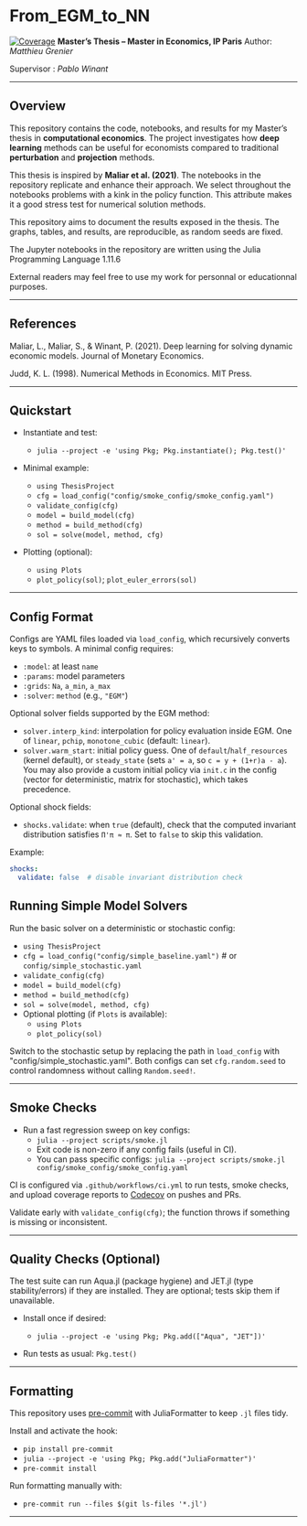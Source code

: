 # From_EGM_to_NN
[![Coverage](https://codecov.io/gh/USER/From_EGM_to_NN/branch/main/graph/badge.svg)](https://codecov.io/gh/USER/From_EGM_to_NN)
**Master’s Thesis – Master in Economics, IP Paris**
Author: *Matthieu Grenier*

Supervisor : *Pablo Winant*

---

## Overview

This repository contains the code, notebooks, and results for my Master’s thesis in **computational economics**.
The project investigates how **deep learning** methods can be useful for economists compared to traditional **perturbation** and **projection** methods.

This thesis is inspired by **Maliar et al. (2021)**. The notebooks in the repository replicate and enhance their approach. We select throughout the notebooks problems with a kink in the policy function. This attribute makes it a good stress test for numerical solution methods.

This repository aims to document the results exposed in the thesis. The graphs, tables, and results, are reproducible, as random seeds are fixed.

The Jupyter notebooks in the repository are written using the Julia Programming Language 1.11.6

External readers may feel free to use my work for personnal or educationnal purposes.

---
## References

Maliar, L., Maliar, S., & Winant, P. (2021). Deep learning for solving dynamic economic models. Journal of Monetary Economics.

Judd, K. L. (1998). Numerical Methods in Economics. MIT Press.

---

## Quickstart

- Instantiate and test:
  - `julia --project -e 'using Pkg; Pkg.instantiate(); Pkg.test()'`

- Minimal example:
  - `using ThesisProject`
  - `cfg = load_config("config/smoke_config/smoke_config.yaml")`
  - `validate_config(cfg)`
  - `model = build_model(cfg)`
  - `method = build_method(cfg)`
  - `sol = solve(model, method, cfg)`

- Plotting (optional):
  - `using Plots`
  - `plot_policy(sol)`; `plot_euler_errors(sol)`

---

## Config Format

Configs are YAML files loaded via `load_config`, which recursively converts keys to symbols. A minimal config requires:
- `:model`: at least `name`
- `:params`: model parameters
- `:grids`: `Na`, `a_min`, `a_max`
- `:solver`: `method` (e.g., `"EGM"`)

Optional solver fields supported by the EGM method:
- `solver.interp_kind`: interpolation for policy evaluation inside EGM. One of `linear`, `pchip`, `monotone_cubic` (default: `linear`).
- `solver.warm_start`: initial policy guess. One of `default`/`half_resources` (kernel default), or `steady_state` (sets `a' = a`, so `c = y + (1+r)a - a`). You may also provide a custom initial policy via `init.c` in the config (vector for deterministic, matrix for stochastic), which takes precedence.

Optional shock fields:
- `shocks.validate`: when `true` (default), check that the computed invariant distribution satisfies `Π'π ≈ π`. Set to `false` to skip this validation.

Example:

```yaml
shocks:
  validate: false  # disable invariant distribution check
```

## Running Simple Model Solvers

Run the basic solver on a deterministic or stochastic config:

- `using ThesisProject`
- `cfg = load_config("config/simple_baseline.yaml")`  # or `config/simple_stochastic.yaml`
- `validate_config(cfg)`
- `model = build_model(cfg)`
- `method = build_method(cfg)`
- `sol = solve(model, method, cfg)`
- Optional plotting (if `Plots` is available):
  - `using Plots`
  - `plot_policy(sol)`

Switch to the stochastic setup by replacing the path in `load_config` with "config/simple_stochastic.yaml". Both configs can set `cfg.random.seed` to control randomness without calling `Random.seed!`.


---

## Smoke Checks

- Run a fast regression sweep on key configs:
  - `julia --project scripts/smoke.jl`
  - Exit code is non-zero if any config fails (useful in CI).
  - You can pass specific configs: `julia --project scripts/smoke.jl config/smoke_config/smoke_config.yaml`

CI is configured via `.github/workflows/ci.yml` to run tests, smoke checks, and upload coverage reports to [Codecov](https://codecov.io/gh/USER/From_EGM_to_NN) on pushes and PRs.

Validate early with `validate_config(cfg)`; the function throws if something is missing or inconsistent.

---

## Quality Checks (Optional)

The test suite can run Aqua.jl (package hygiene) and JET.jl (type stability/errors) if they are installed. They are optional; tests skip them if unavailable.

- Install once if desired:
  - `julia --project -e 'using Pkg; Pkg.add(["Aqua", "JET"])'`

- Run tests as usual: `Pkg.test()`

---

## Formatting

This repository uses [pre-commit](https://pre-commit.com/) with JuliaFormatter to keep `.jl` files tidy.

Install and activate the hook:

- `pip install pre-commit`
- `julia --project -e 'using Pkg; Pkg.add("JuliaFormatter")'`
- `pre-commit install`

Run formatting manually with:

- `pre-commit run --files $(git ls-files '*.jl')`

---

